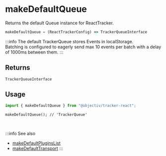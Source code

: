 # makeDefaultQueue

Returns the default Queue instance for ReactTracker.

```typescript
makeDefaultQueue = (ReactTrackerConfig) => TrackerQueueInterface
```  

:::info
The default TrackerQueue stores Events in localStorage.  
Batching is configured to eagerly send max 10 events per batch with a delay of 1000ms between them.
:::

## Returns
`TrackerQueueInterface`

## Usage

```ts
import { makeDefaultQueue } from "@objectiv/tracker-react";
```

```tsx
makeDefaultQueue(); // 'TrackerQueue'
```

<br />

:::info See also
- [makeDefaultPluginsList](/tracking/react/api-reference/common/factories/makeDefaultPluginsList.md)
- [makeDefaultTransport](/tracking/react/api-reference/common/factories/makeDefaultTransport.md)
:::
